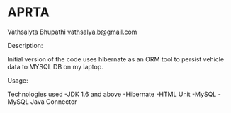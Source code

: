 APRTA
=====

Vathsalyta Bhupathi
vathsalya.b@gmail.com

Description:

Initial version of the code uses hibernate as an ORM tool to persist vehicle data to MYSQL DB on my laptop.

Usage:

Technologies used
-JDK 1.6 and above
-Hibernate
-HTML Unit
-MySQL
-MySQL Java Connector



